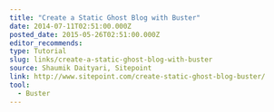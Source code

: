 ```yaml
---
title: "Create a Static Ghost Blog with Buster"
date: 2014-07-11T02:51:00.000Z
posted_date: 2015-05-26T02:51:00.000Z
editor_recommends:
type: Tutorial
slug: links/create-a-static-ghost-blog-with-buster
source: Shaumik Daityari, Sitepoint
link: http://www.sitepoint.com/create-static-ghost-blog-buster/
tool:
  - Buster
---
```





